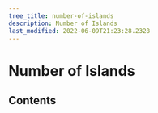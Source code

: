 ```yaml
---
tree_title: number-of-islands
description: Number of Islands
last_modified: 2022-06-09T21:23:28.2328
---
```


# Number of Islands

## Contents
